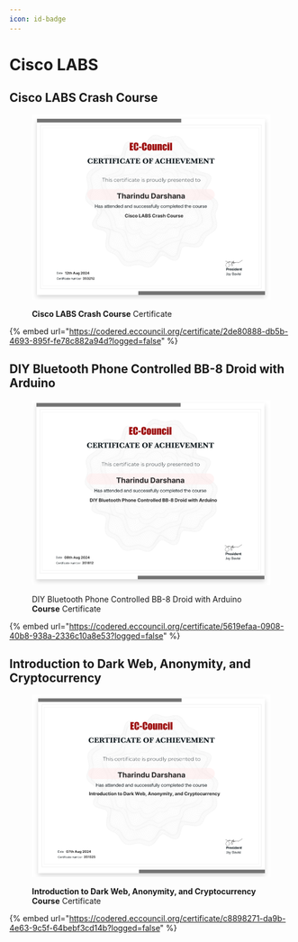 ```yaml
---
icon: id-badge
---
```


# Cisco LABS

## Cisco LABS Crash Course



<figure><img src="../.gitbook/assets/Screenshot 2024-10-10 122004.png" alt="" width="563"><figcaption><p><strong>Cisco LABS Crash Course</strong> Certificate</p></figcaption></figure>

{% embed url="https://codered.eccouncil.org/certificate/2de80888-db5b-4693-895f-fe78c882a94d?logged=false" %}

## DIY Bluetooth Phone Controlled BB-8 Droid with Arduino



<figure><img src="../.gitbook/assets/123156445623.png" alt="" width="563"><figcaption><p>DIY Bluetooth Phone Controlled BB-8 Droid with Arduino <strong>Course</strong> Certificate </p></figcaption></figure>



{% embed url="https://codered.eccouncil.org/certificate/5619efaa-0908-40b8-938a-2336c10a8e53?logged=false" %}

## Introduction to Dark Web, Anonymity, and Cryptocurrency



<figure><img src="../.gitbook/assets/9877777777777.png" alt="" width="563"><figcaption><p><strong>Introduction to Dark Web, Anonymity, and Cryptocurrency Course</strong> Certificate</p></figcaption></figure>



{% embed url="https://codered.eccouncil.org/certificate/c8898271-da9b-4e63-9c5f-64bebf3cd14b?logged=false" %}
